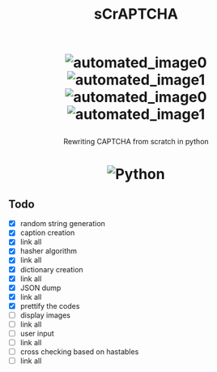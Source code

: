 <h1 align='center'> sCrAPTCHA <br><br>

<!-- ![banner](https://user-images.githubusercontent.com/54891285/120897792-85841100-c645-11eb-9df8-f949c0f958b4.png) -->
 ![automated_image0](https://user-images.githubusercontent.com/54891285/121666074-80e8ae00-cac6-11eb-9716-058bb675276f.png)
 ![automated_image1](https://user-images.githubusercontent.com/54891285/121666021-74fcec00-cac6-11eb-9053-d0ea553b6ebd.png)
 ![automated_image0](https://user-images.githubusercontent.com/54891285/121666163-965dd800-cac6-11eb-8501-aa92e37c01ab.png)
![automated_image1](https://user-images.githubusercontent.com/54891285/121666182-98c03200-cac6-11eb-97ed-36f37cce71ee.png)




</h1>
<p align='center'>Rewriting CAPTCHA from scratch in python
</p>
<h1 align='center'>
 
  ![Python](https://img.shields.io/badge/-python-333333?style=flat-square&logo=python)  
</h1>

## Todo

- [x] random string generation
- [x] caption creation
- [x] link all
- [x] hasher algorithm
- [x] link all
- [x] dictionary creation
- [x] link all
- [x] JSON dump
- [x] link all
- [x] prettify the codes
- [ ] display images
- [ ] link all
- [ ] user input
- [ ] link all
- [ ] cross checking based on hastables
- [ ] link all
